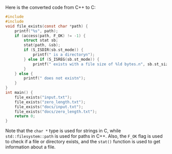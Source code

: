 Here is the converted code from C++ to C:
```c
#include 
#include 
void file_exists(const char *path) {
    printf("%s", path);
    if (access(path, F_OK) != -1) {
        struct stat sb;
        stat(path, &sb);
        if (S_ISDIR(sb.st_mode)) {
            printf(" is a directoryn");
        } else if (S_ISREG(sb.st_mode)) {
            printf(" exists with a file size of %ld bytes.n", sb.st_size);
        }
    } else {
        printf(" does not existn");
    }
}
int main() {
    file_exists("input.txt");
    file_exists("zero_length.txt");
    file_exists("docs/input.txt");
    file_exists("docs/zero_length.txt");
    return 0;
}
```
Note that the `char *` type is used for strings in C, while `std::filesystem::path` is used for paths in C++. Also, the `F_OK` flag is used to check if a file or directory exists, and the `stat()` function is used to get information about a file.

